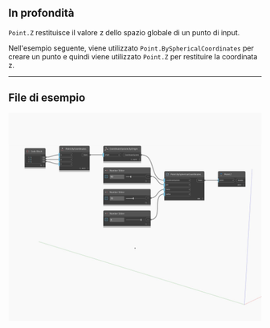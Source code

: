 ## In profondità
`Point.Z` restituisce il valore z dello spazio globale di un punto di input.

Nell'esempio seguente, viene utilizzato `Point.BySphericalCoordinates` per creare un punto e quindi viene utilizzato `Point.Z` per restituire la coordinata z.

___
## File di esempio

![Z](./Autodesk.DesignScript.Geometry.Point.Z_img.jpg)

